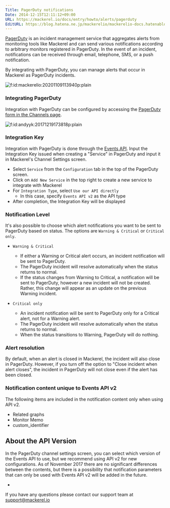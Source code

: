 ```yaml
---
Title: PagerDuty notifications
Date: 2014-12-15T12:11:12+09:00
URL: https://mackerel.io/docs/entry/howto/alerts/pagerduty
EditURL: https://blog.hatena.ne.jp/mackerelio/mackerelio-docs.hatenablog.mackerel.io/atom/entry/8454420450077119625
---
```


[PagerDuty](http://www.pagerduty.com/) is an incident management service that aggregates alerts from monitoring tools like Mackerel and can send various notifications according to arbitrary monitors registered in PagerDuty. In the event of an incident, notifications can be received through email, telephone, SMS, or a push notification.

By integrating with PagerDuty, you can manage alerts that occur in Mackerel as PagerDuty incidents. 


<p><span itemscope itemtype="http://schema.org/Photograph"><img src="https://cdn-ak.f.st-hatena.com/images/fotolife/m/mackerelio/20201109/20201109113940.png" alt="f:id:mackerelio:20201109113940p:plain" title="f:id:mackerelio:20201109113940p:plain" class="hatena-fotolife" itemprop="image"></span></p>

### Integrating PagerDuty

Integration with PagerDuty can be configured by accessing the [PagerDuty form in the Channels page](https://mackerel.io/my/channels?new=pagerduty).

<p><span itemscope=""http://schema.org/Photograph"><img src="https://cdn-ak.f.st-hatena.com/images/fotolife/a/andyyk/20171219/20171219173818.png" alt="f:id:andyyk:20171219173818p:plain" title="f:id:andyyk:20171219173818p:plain" class="hatena-fotolife" itemprop="image"></span></p>

### Integration Key

Integration with PagerDuty is done through the [Events API](https://v2.developer.pagerduty.com/docs/events-api).
Input the Integration Key issued when creating a "Service" in PagerDuty and input it in Mackerel's Channel Settings screen.

- Select `Service` from the `Configuration` tab in the top of the PagerDuty screen.
- Click on `Add New Service` in the top right to create a new service to integrate with Mackerel
- For `Integration Type`, select `Use our API directly`
    - In this case, specify `Events API v2` as the API type
- After completion, the Integration Key will be displayed

### Notification Level

It's also possible to choose which alert notifications you want to be sent to PagerDuty based on status. The options are `Warning & Critical` or `Critical only`.

- `Warning & Critical`
  - If either a Warning or Critical alert occurs, an incident notification will be sent to PagerDuty.
  - The PagerDuty incident will resolve automatically when the status returns to normal.
  - If the status changes from Warning to Critical, a notification will be sent to PagerDuty, however a new incident will not be created. Rather, this change will appear as an update on the previous Warning incident.


- `Critical only`
  - An incident notification will be sent to PagerDuty only for a Critical alert, not for a Warning alert.
  - The PagerDuty incident will resolve automatically when the status returns to normal.
  - When the status transitions to Warning, PagerDuty will do nothing.

### Alert resolution

By default, when an alert is closed in Mackerel, the incident will also close in PagerDuty. However, if you turn off the option to "Close incident when alert closes", the incident in PagerDuty will not close even if the alert has been closed.

### Notification content unique to Events API v2

The following items are included in the notification content only when using API v2.

- Related graphs
- Monitor Memo
- custom_identifier

<h2 id="api-version">About the API Version</h2>

In the PagerDuty channel settings screen, you can select which version of the Events API to use, but we recommend using API v2 for new configurations. As of November 2017 there are no significant differences between the contents, but there is a possibility that notification parameters that can only be used with Events API v2 will be added in the future.


-

If you have any questions please contact our support team at support@mackerel.io
